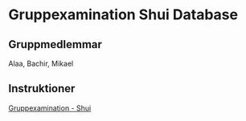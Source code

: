 # Gruppexamination Shui Database

## Gruppmedlemmar
Alaa, Bachir, Mikael

## Instruktioner
[Gruppexamination - Shui](https://gist.github.com/zocom-christoffer-wallenberg/72144c73eae1fe8e8e4a29e3046bd52f)
